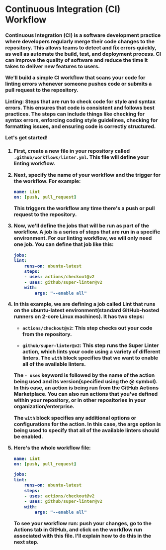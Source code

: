 <h1>Continuous Integration (CI) Workflow</h1>

<h3>Continuous Integration (CI) is a software development practice where developers regularly merge their code changes to the repository. This allows teams to detect and fix errors quickly, as well as automate the build, test, and deployment process. CI can improve the quality of software and reduce the time it takes to deliver new features to users.

We'll build a simple CI workflow that scans your code for linting errors whenever someone pushes code or submits a pull request to the repository.

**Linting:** Steps that are run to check code for style and syntax errors. This ensures that code is consistent and follows best practices. The steps can include things like checking for syntax errors, enforcing coding style guidelines, checking for formatting issues, and ensuring code is correctly structured.

Let's get started!
</h3>

<h3>

1. First, create a new file in your repository called `.github/workflows/linter.yml`. This file will define your linting workflow.

2. Next, specify the name of your workflow and the trigger for the workflow. For example:
    ```yml
    name: Lint
    on: [push, pull_request]
    ```
    This triggers the workflow any time there's a push or pull request to the repository.

3. Now, we'll define the jobs that will be run as part of the workflow. A job is a series of steps that are run in a specific environment. For our linting workflow, we will only need one job. You can define that job like this:

    ```yml
    jobs:
    lint:
        runs-on: ubuntu-latest
        steps:
        - uses: actions/checkout@v2
        - uses: github/super-linter@v2
        with:
            args: "--enable all"
    ```

4. 
    In this example, we are defining a job called Lint that runs on the ubuntu-latest environment(standard GitHub-hosted runners on 2-core Linux machines). It has two steps:
    - `actions/checkout@v2`: This step checks out your code from the repository.

    - `github/super-linter@v2`: This step runs the Super Linter action, which lints your code using a variety of different linters. The `with` block specifies that we want to enable all of the available linters.

    The `- uses` keyword is followed by the name of the action being used and its version(specified using the @ symbol). In this case, an action is being run from the GitHub Actions Marketplace. You can also run actions that you've defined within your repository, or in other repositories in your organization/enterprise.

    The `with` block specifies any additional options or configurations for the action. In this case, the args option is being used to specify that all of the available linters should be enabled.

5. Here's the whole workflow file:

    ```yml
    name: Lint
    on: [push, pull_request]

    jobs:
    lint:
        runs-on: ubuntu-latest
        steps:
        - uses: actions/checkout@v2
        - uses: github/super-linter@v2
        with:
            args: "--enable all"
    ```
    To see your workflow run: push your changes, go to the Actions tab in GitHub, and click on the workflow run associated with this file. I'll explain how to do this in the next step.

<br/><br/><br/>